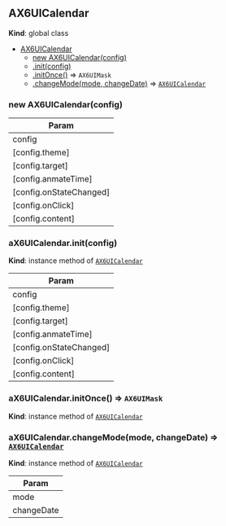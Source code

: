 <a name="AX6UICalendar"></a>

## AX6UICalendar
**Kind**: global class  

* [AX6UICalendar](#AX6UICalendar)
    * [new AX6UICalendar(config)](#new_AX6UICalendar_new)
    * [.init(config)](#AX6UICalendar+init)
    * [.initOnce()](#AX6UICalendar+initOnce) ⇒ <code>AX6UIMask</code>
    * [.changeMode(mode, changeDate)](#AX6UICalendar+changeMode) ⇒ <code>[AX6UICalendar](#AX6UICalendar)</code>

<a name="new_AX6UICalendar_new"></a>

### new AX6UICalendar(config)

| Param |
| --- |
| config | 
| [config.theme] | 
| [config.target] | 
| [config.anmateTime] | 
| [config.onStateChanged] | 
| [config.onClick] | 
| [config.content] | 

<a name="AX6UICalendar+init"></a>

### aX6UICalendar.init(config)
**Kind**: instance method of <code>[AX6UICalendar](#AX6UICalendar)</code>  

| Param |
| --- |
| config | 
| [config.theme] | 
| [config.target] | 
| [config.anmateTime] | 
| [config.onStateChanged] | 
| [config.onClick] | 
| [config.content] | 

<a name="AX6UICalendar+initOnce"></a>

### aX6UICalendar.initOnce() ⇒ <code>AX6UIMask</code>
**Kind**: instance method of <code>[AX6UICalendar](#AX6UICalendar)</code>  
<a name="AX6UICalendar+changeMode"></a>

### aX6UICalendar.changeMode(mode, changeDate) ⇒ <code>[AX6UICalendar](#AX6UICalendar)</code>
**Kind**: instance method of <code>[AX6UICalendar](#AX6UICalendar)</code>  

| Param |
| --- |
| mode | 
| changeDate | 


